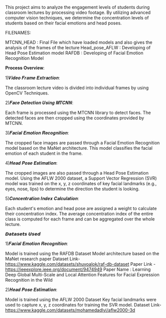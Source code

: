 This project aims to analyze the engagement levels of students during classroom lectures by processing video footage. By utilizing advanced computer vision techniques, we determine the concentration levels of students based on their facial emotions and head poses.

FILENAMES:

MTCNN_HEAD : Final File which have loaded models and also gives the analysis of the frames of the lecture
Head_pose_AFLW : Developing of Head Pose Estimation model
RAFDB : Developing of Facial Emotion Recognition Model

𝐏𝐫𝐨𝐜𝐞𝐬𝐬 𝐎𝐯𝐞𝐫𝐯𝐢𝐞𝐰:

  1)𝑽𝒊𝒅𝒆𝒐 𝑭𝒓𝒂𝒎𝒆 𝑬𝒙𝒕𝒓𝒂𝒄𝒕𝒊𝒐𝒏:

The classroom lecture video is divided into individual frames by using OpenCV Techniques.

  2)𝑭𝒂𝒄𝒆 𝑫𝒆𝒕𝒆𝒄𝒕𝒊𝒐𝒏 𝑼𝒔𝒊𝒏𝒈 𝑴𝑻𝑪𝑵𝑵:

Each frame is processed using the MTCNN library to detect faces.
The detected faces are then cropped using the coordinates provided by MTCNN.

  3)𝑭𝒂𝒄𝒊𝒂𝒍 𝑬𝒎𝒐𝒕𝒊𝒐𝒏 𝑹𝒆𝒄𝒐𝒈𝒏𝒊𝒕𝒊𝒐𝒏:

The cropped face images are passed through a Facial Emotion Recognition model based on the MaNet architecture.
This model classifies the facial emotion of each student in the frame.

  4)𝑯𝒆𝒂𝒅 𝑷𝒐𝒔𝒆 𝑬𝒔𝒕𝒊𝒎𝒂𝒕𝒊𝒐𝒏:

The cropped images are also passed through a Head Pose Estimation model.
Using the AFLW 2000 dataset, a Support Vector Regression (SVR) model was trained on the x, y, z coordinates of key facial landmarks (e.g., eyes, nose, lips) to determine the direction the student is looking.

  5)𝑪𝒐𝒏𝒄𝒆𝒏𝒕𝒓𝒂𝒕𝒊𝒐𝒏 𝑰𝒏𝒅𝒆𝒙 𝑪𝒂𝒍𝒄𝒖𝒍𝒂𝒕𝒊𝒐𝒏:

Each student's emotion and head pose are assigned a weight to calculate their concentration index.
The average concentration index of the entire class is computed for each frame and can be aggregated over the whole lecture.


𝘿𝙖𝙩𝙖𝙨𝙚𝙩𝙨 𝙐𝙨𝙚𝙙

  1)𝑭𝒂𝒄𝒊𝒂𝒍 𝑬𝒎𝒐𝒕𝒊𝒐𝒏 𝑹𝒆𝒄𝒐𝒈𝒏𝒊𝒕𝒊𝒐𝒏:

Model is trained using the RAFDB Dataset
Model architecture based on the MaNet research paper 
Dataset Link- https://www.kaggle.com/datasets/shuvoalok/raf-db-dataset
Paper Link - https://ieeexplore.ieee.org/document/9474949
Paper Name : Learning Deep Global Multi-Scale and Local Attention Features for Facial Expression Recognition in the Wild

  2)𝑯𝒆𝒂𝒅 𝑷𝒐𝒔𝒆 𝑬𝒔𝒕𝒊𝒎𝒂𝒕𝒊𝒐𝒏:

Model is trained using the AFLW 2000 Dataset
Key facial landmarks were used to capture x, y, z coordinates for training the SVR model.
Dataset Link- https://www.kaggle.com/datasets/mohamedadlyi/aflw2000-3d

